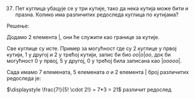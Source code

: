 37. Пет куглица убацује се у три кутије, тако да нека кутија може бити и празна. Колико има различитих редоследа куглица по кутијама?

Решење:

Додамо 2 елемента |, они ће служити као границе за кутије.

Све куглице су исте. Пример за могућност где су 2 куглице у првој кутији, 1 у другој и 2 у трећој кутији, запис би био $oo|o|oo$, док би могућност 0 у првој, 5 у другој, 0 у трећој била записана као $|ooooo|$. 

Сада имамо 7 елемената, 5 елемената $о$ и 2 елемента $|$ број различитих редоследа је:

$\displaystyle \frac{7!}{5! \cdot 2!} = 7*3 = 21$ различит редослед